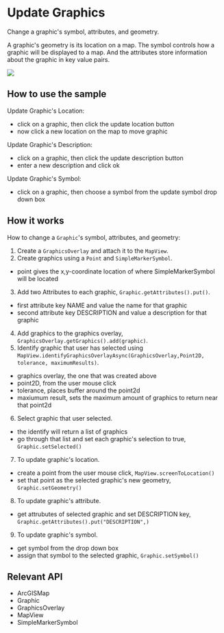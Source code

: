 # Update Graphics

Change a graphic's symbol, attributes, and geometry.

A graphic's geometry is its location on a map. The symbol controls how a graphic will be displayed to a map. And the 
attributes store information about the graphic in key value pairs.

![]("UpdateGraphics.gif)

## How to use the sample

Update Graphic's Location:
  - click on a graphic, then click the update location button
  - now click a new location on the map to move graphic

Update Graphic's Description:
  - click on a graphic, then click the update description button
  - enter a new description and click ok

Update Graphic's Symbol:
  - click on a graphic, then choose a symbol from the update symbol drop down box

## How it works

How to change a `Graphic`'s symbol, attributes, and geometry:


  1. Create a `GraphicsOverlay` and attach it to the `MapView`.
  2. Create graphics using a `Point` and `SimpleMarkerSymbol`.
  * point gives the x,y-coordinate location of where SimpleMarkerSymbol will be located
  3. Add two Attributes to each graphic, `Graphic.getAttributes().put()`.
  * first attribute key NAME and value the name for that graphic
  * second attribute key DESCRIPTION and value a description for that graphic
  4. Add graphics to the graphics overlay, `GraphicsOverlay.getGraphics().add(graphic)`.
  5. Identify graphic that user has selected using `MapView.identifyGraphicsOverlayAsync(GraphicsOverlay,Point2D, tolerance, maximumResults)`.
  * graphics overlay, the one that was created above
  * point2D, from the user mouse click
  * tolerance, places buffer around the point2d
  * maxiumum result, sets the maximum amount of graphics to return near that point2d
  6. Select graphic that user selected.
  * the identify will return a list of graphics
  * go through that list and set each graphic's selection to true, `Graphic.setSelected()`
  7. To update graphic's location.
  * create a point from the user mouse click, `MapView.screenToLocation()`
  * set that point as the selected graphic's new geometry, `Graphic.setGeometry()`
  8. To update graphic's attribute.
  * get attrubutes of selected graphic and set DESCRIPTION key, `Graphic.getAttributes().put("DESCRIPTION",)`
  9. To update graphic's symbol.
  * get symbol from the drop down box
  * assign that symbol to the selected graphic, `Graphic.setSymbol()`


## Relevant API


  * ArcGISMap
  * Graphic
  * GraphicsOverlay
  * MapView
  * SimpleMarkerSymbol



